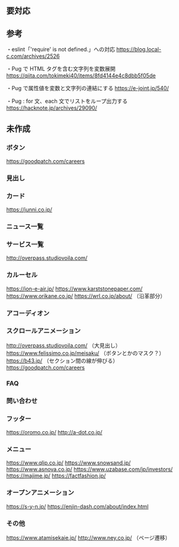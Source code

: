 ## 要対応

## 参考

・eslint「'require' is not defined.」への対応
https://blog.local-c.com/archives/2526

・Pug で HTML タグを含む文字列を変数展開
https://qiita.com/tokimeki40/items/8fd4144e4c8dbb5f05de

・Pug で属性値を変数と文字列の連結にする
https://e-joint.jp/540/

・Pug : for 文、each 文でリストをループ出力する
https://hacknote.jp/archives/29090/

## 未作成

### ボタン

https://goodpatch.com/careers

### 見出し

### カード

https://junni.co.jp/

### ニュース一覧

### サービス一覧

http://overpass.studiovoila.com/

### カルーセル

https://ion-e-air.jp/
https://www.karststonepaper.com/
https://www.orikane.co.jp/
https://wrl.co.jp/about/ （沿革部分）

### アコーディオン

### スクロールアニメーション

http://overpass.studiovoila.com/ （大見出し）
https://www.felissimo.co.jp/meisaku/ （ボタンとかのマスク？）
https://b43.jp/ （セクション間の線が伸びる）
https://goodpatch.com/careers

### FAQ

### 問い合わせ

### フッター

https://oromo.co.jp/
http://a-dot.co.jp/

### メニュー

https://www.qlip.co.jp/
https://www.snowsand.jp/
https://www.asnova.co.jp/
https://www.uzabase.com/jp/investors/
https://majime.jp/
https://factfashion.jp/

### オープンアニメーション

https://s-y-n.jp/
https://enjin-dash.com/about/index.html

### その他

https://www.atamisekaie.jp/
http://www.ney.co.jp/ （ページ遷移）
